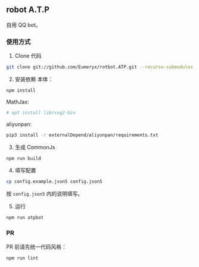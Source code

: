 ## robot A.T.P

自用 QQ bot。

### 使用方式

1. Clone 代码
```bash
git clone git://github.com/Eumeryx/rotbot.ATP.git --recurse-submodules
```

2. 安装依赖
本体：
```bash
npm install
```
MathJax:
```bash
# apt install librsvg2-bin
```
aliyunpan:
```bash
pip3 install -r externalDepend/aliyunpan/requirements.txt
```

3. 生成 CommonJs
```bash
npm run build
```

4. 填写配置
```bash
cp config.example.json5 config.json5
```
按 `config.json5` 内的说明填写。

5. 运行
```bash
npm run atpbot
```

### PR

PR 前请先统一代码风格：
```bash
npm run lint
```